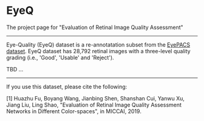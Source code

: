 # EyeQ
The project page for "Evaluation of Retinal Image Quality Assessment"

-----

Eye-Quality (EyeQ) dataset is a re-annotatation subset from the [EyePACS dataset](https://www.kaggle.com/c/diabetic-retinopathy-detection). EyeQ dataset has 28,792 retinal images with a three-level quality grading (i.e., 'Good', 'Usable' and 'Reject').

TBD ...

-----
If you use this dataset, please cite the following:

[1] Huazhu Fu, Boyang Wang, Jianbing Shen, Shanshan Cui, Yanwu Xu, Jiang Liu, Ling Shao, "Evaluation of Retinal Image Quality Assessment Networks in Different Color-spaces", in MICCAI, 2019.

